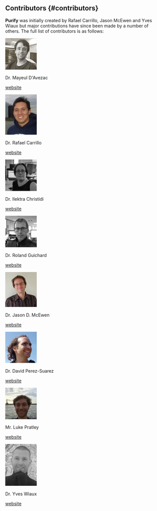 Contributors {#contributors}
----------------------------------

**Purify** was initially created by Rafael Carrillo, Jason McEwen and Yves Wiaux but major contributions
have since been made by a number of others. The full list of contributors is as follows:

<div class="contributors">

![](photo_mayeul.jpg)
<div class="text">
Dr. Mayeul D'Avezac <br>

[website](https://github.com/mdavezac)

</div>

![](photo_rafael.jpg)
<div class="text">
Dr. Rafael Carrillo <br>

[website](https://www.researchgate.net/profile/Rafael_Carrillo2)

</div>

![](photo_ilektra.jpg)
<div class="text">
Dr. Ilektra Christidi <br>

[website](https://github.com/ilectra)

</div>

![](photo_roland.jpg)
<div class="text">
Dr. Roland Guichard <br>

[website](https://github.com/UCLGuichard)

</div>

![](photo_jason.jpg)
<div class="text">
 Dr. Jason D. McEwen <br>
 
 [website](http://www.jasonmcewen.org)
 
</div>

![](photo_david.jpg)
<div class="text">
Dr. David Perez-Suarez <br>

[website](https://dpshelio.github.io)

</div>

![](photo_luke.jpg)
<div class="text">
 Mr. Luke Pratley <br>
 
 [website](https://www.lukepratley.com)
 
</div>

![](photo_yves.jpg)
<div class="text">
Dr. Yves Wiaux <br> 

[website](http://basp.eps.hw.ac.uk/)

</div>

</div>
